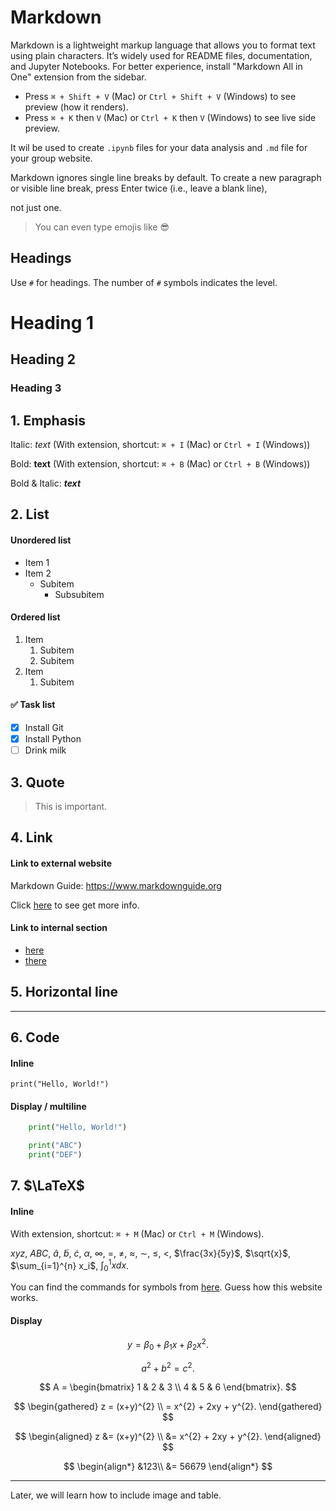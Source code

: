 # Markdown

Markdown is a lightweight markup language that allows you to format text using plain characters. It’s widely used for README files, documentation, and Jupyter 
Notebooks. For better experience, install "Markdown All in One" extension from the sidebar.

- Press `⌘ + Shift + V` (Mac) or `Ctrl + Shift + V` (Windows) to see preview (how it renders).
- Press `⌘ + K` then `V` (Mac) or `Ctrl + K` then `V` (Windows) to see live side preview.

It wil be used to create `.ipynb` files for your data analysis and `.md` file for your group website.

Markdown ignores single line breaks by default.
To create a new paragraph or visible line break, press Enter twice (i.e., leave a blank line), 

not just one.

> You can even type emojis like 😎

## Headings

Use `#` for headings. The number of `#` symbols indicates the level.

# Heading 1
## Heading 2
### Heading 3

## 1. Emphasis

Italic: *text* (With extension, shortcut: `⌘ + I` (Mac) or `Ctrl + I` (Windows))

Bold: **text** (With extension, shortcut: `⌘ + B` (Mac) or `Ctrl + B` (Windows))

Bold & Italic: ***text***

## 2. List

#### Unordered list
- Item 1
- Item 2
  - Subitem
    - Subsubitem

#### Ordered list
1. Item
    1. Subitem
    2. Subitem
2. Item
    1. Subitem

#### ✅ Task list
- [x] Install Git
- [x] Install Python
- [ ] Drink milk

## 3. Quote
> This is important.

## 4. Link
#### Link to external website
Markdown Guide: <https://www.markdownguide.org>

Click [here](https://en.wikipedia.org/wiki/Markdown) to see get more info.

#### Link to internal section
- [here](#3-quote)
- [there](#unordered-list)

## 5. Horizontal line
---

## 6. Code
#### Inline
`print("Hello, World!")`

#### Display / multiline
```python
    print("Hello, World!")
```

```python
    print("ABC")
    print("DEF")
```

## 7. $\LaTeX$
#### Inline
With extension, shortcut: `⌘ + M` (Mac) or `Ctrl + M` (Windows).

$xyz$, $ABC$, $\hat{a}$, $\tilde{b}$, $\dot{c}$, $\alpha$, $\infty$, $=$, $\neq$, $\approx$, $\sim$, $\le$, $<$, $\frac{3x}{5y}$, $\sqrt{x}$, $\sum_{i=1}^{n} x_i$, $\int_{0}^{1} x dx$.

You can find the commands for symbols from [here](https://detexify.kirelabs.org/classify.html#google_vignette). Guess how this website works.

#### Display
$$
y = \beta_{0} + \beta_{1} x + \beta_{2} x^{2}.
$$

$$
a^{2} + b^{2} = c^{2}.
\tag{1}
$$

$$
A = \begin{bmatrix}
1 & 2 & 3 \\
4 & 5 & 6
\end{bmatrix}.
$$

$$
\begin{gathered}
z = (x+y)^{2} \\
= x^{2} + 2xy + y^{2}.
\end{gathered}
$$

$$
\begin{aligned}
z &= (x+y)^{2} \\
&= x^{2} + 2xy + y^{2}.
\end{aligned}
$$

$$
\begin{align*}
&123\\
&= 56679
\end{align*}
$$


---

Later, we will learn how to include image and table.

